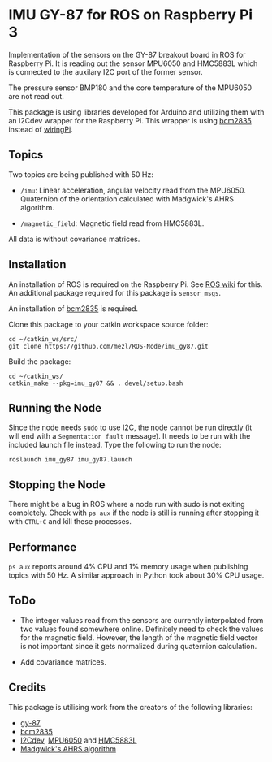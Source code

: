 # IMU GY-87 for ROS on Raspberry Pi 3
Implementation of the sensors on the GY-87 breakout board in ROS for Raspberry Pi. It is reading out the sensor MPU6050 and HMC5883L which is connected to the auxilary I2C port of the former sensor.

The pressure sensor BMP180 and the core temperature of the MPU6050 are not read out.

This package is using libraries developed for Arduino and utilizing them with an I2Cdev wrapper for the Raspberry Pi. This wrapper is using [bcm2835](http://www.airspayce.com/mikem/bcm2835/index.html) instead of [wiringPi](http://wiringpi.com/download-and-install/).

## Topics

Two topics are being published with 50 Hz:

* `/imu`: Linear acceleration, angular velocity read from the MPU6050. Quaternion of the orientation calculated with Madgwick's AHRS algorithm.

* `/magnetic_field`: Magnetic field read from HMC5883L.

All data is without covariance matrices.

## Installation

An installation of ROS is required on the Raspberry Pi. See [ROS wiki](http://wiki.ros.org/ROSberryPi/Installing%20ROS%20Indigo%20on%20Raspberry%20Pi) for this. An additional package required for this package is `sensor_msgs`.

An installation of [bcm2835](http://www.airspayce.com/mikem/bcm2835/index.html) is required.

Clone this package to your catkin workspace source folder:

```
cd ~/catkin_ws/src/
git clone https://github.com/mezl/ROS-Node/imu_gy87.git
```

Build the package:

```
cd ~/catkin_ws/
catkin_make --pkg=imu_gy87 && . devel/setup.bash
```


## Running the Node

Since the node needs `sudo` to use I2C, the node cannot be run directly (it will end with a `Segmentation fault` message). It needs to be run with the included launch file instead. Type the following to run the node:

```
roslaunch imu_gy87 imu_gy87.launch
```

## Stopping the Node

There might be a bug in ROS where a node run with sudo is not exiting completely. Check with `ps aux` if the node is still is running after stopping it with `CTRL+C` and kill these processes.

## Performance

`ps aux` reports around 4% CPU and 1% memory usage when publishing topics with 50 Hz. A similar approach in Python took about 30% CPU usage.

## ToDo

* The integer values read from the sensors are currently interpolated from two values found somewhere online. Definitely need to check the values for the magnetic field. However, the length of the magnetic field vector is not important since it gets normalized during quaternion calculation.

* Add covariance matrices.

## Credits

This package is utilising work from the creators of the following libraries:
* [gy-87](https://github.com/smcgit/gy_87.git)
* [bcm2835](http://www.airspayce.com/mikem/bcm2835/index.html)
* [I2Cdev](https://github.com/jrowberg/i2cdevlib/tree/master/RaspberryPi_bcm2835/I2Cdev), [MPU6050](https://github.com/jrowberg/i2cdevlib/tree/master/Arduino/MPU6050) and [HMC5883L](https://github.com/jrowberg/i2cdevlib/tree/master/Arduino/HMC5883L)
* [Madgwick's AHRS algorithm](http://x-io.co.uk/open-source-imu-and-ahrs-algorithms/)

